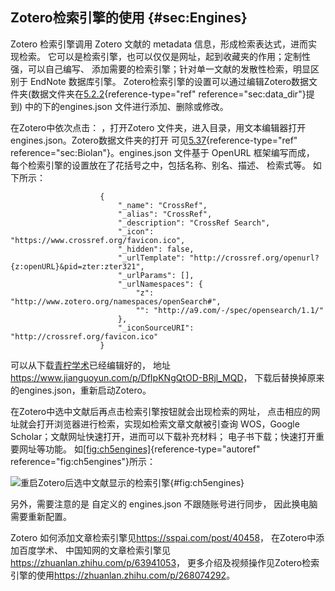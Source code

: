 ## Zotero检索引擎的使用 {#sec:Engines}

Zotero 检索引擎调用 Zotero 文献的 metadata
信息，形成检索表达式，进而实现检索。
它可以是检索引擎，也可以仅仅是网址，起到收藏夹的作用；定制性强，可以自己编写、
添加需要的检索引擎；针对单一文献的发散性检索，明显区别于 EndNote
数据库引擎。
Zotero检索引擎的设置可以通过编辑Zotero数据文件夹(数据文件夹在[5.2.2](#sec:data_dir){reference-type="ref"
reference="sec:data_dir"}提到) 中的下的engines.json
文件进行添加、删除或修改。

在Zotero中依次点击： ，打开Zotero
文件夹，进入目录，用文本编辑器打开engines.json。Zotero数据文件夹的打开
可见[5.37](#sec:Biolan){reference-type="ref"
reference="sec:Biolan"}。engines.json 文件基于 OpenURL 框架编写而成，
每个检索引擎的设置放在了花括号之中，包括名称、别名、描述、 检索式等。
如下所示：

                        {
                            "_name": "CrossRef",
                            "_alias": "CrossRef",
                            "_description": "CrossRef Search",
                            "_icon": "https://www.crossref.org/favicon.ico",
                            "_hidden": false,
                            "_urlTemplate": "http://crossref.org/openurl?{z:openURL}&pid=zter:zter321",
                            "_urlParams": [],
                            "_urlNamespaces": {
                                "z": "http://www.zotero.org/namespaces/openSearch#",
                                "": "http://a9.com/-/spec/opensearch/1.1/"
                            },
                            "_iconSourceURI": "http://crossref.org/favicon.ico"
                        }

可以从下载[青柠学术](https://www.zhihu.com/people/iseex/answers
            )已经编辑好的，
地址<https://www.jianguoyun.com/p/DfIpKNgQtOD-BRjl_MQD>，
下载后替换掉原来的engines.json，重新启动Zotero。

在Zotero中选中文献后再点击检索引擎按钮就会出现检索的网址，
点击相应的网址就会打开浏览器进行检索，实现如检索文章文献被引查询
WOS，Google Scholar；文献网址快速打开，进而可以下载补充材料；
电子书下载；快速打开重要网址等功能。
如[\[fig:ch5engines\]](#fig:ch5engines){reference-type="autoref"
reference="fig:ch5engines"}所示：

![重启Zotero后选中文献显示的检索引擎](ch5engines){#fig:ch5engines}

另外，需要注意的是 自定义的 engines.json 不跟随账号进行同步，
因此换电脑需要重新配置。

Zotero 如何添加文章检索引擎见<https://sspai.com/post/40458>，
在Zotero中添加百度学术、
中国知网的文章检索引擎见<https://zhuanlan.zhihu.com/p/63941053>，
更多介绍及视频操作见Zotero检索引擎的使用<https://zhuanlan.zhihu.com/p/268074292>。

